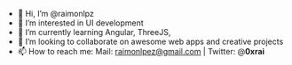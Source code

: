 - 👋 Hi, I’m @raimonlpz
- 👀 I’m interested in UI development 
- 🌱 I’m currently learning Angular, ThreeJS,
- 💞️ I’m looking to collaborate on awesome web apps and creative projects
- 📫 How to reach me: 
Mail: raimonlpez@gmail.com | Twitter: @__0xrai__

<!---
raimonlpz/raimonlpz is a ✨ special ✨ repository because its `README.md` (this file) appears on your GitHub profile.
You can click the Preview link to take a look at your changes.
--->
